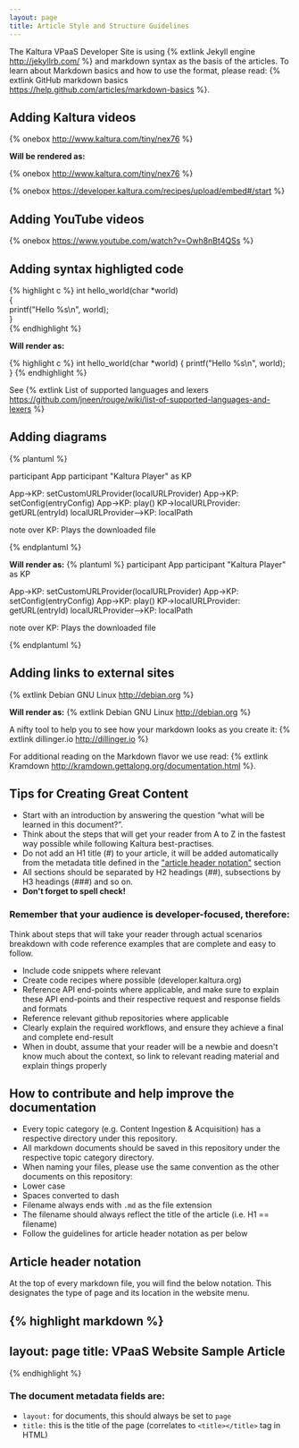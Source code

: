 ```yaml
---
layout: page
title: Article Style and Structure Guidelines
---
```


The Kaltura VPaaS Developer Site is using {% extlink Jekyll engine http://jekyllrb.com/ %} and markdown syntax as the basis of the articles.
To learn about Markdown basics and how to use the format, please read: {% extlink GitHub markdown basics https://help.github.com/articles/markdown-basics %}.


## Adding Kaltura videos 
&#123;% onebox http://www.kaltura.com/tiny/nex76 %&#125;

**Will be rendered as:**


{% onebox http://www.kaltura.com/tiny/nex76 %}


{% onebox https://developer.kaltura.com/recipes/upload/embed#/start %}

## Adding YouTube videos 
&#123;% onebox https://www.youtube.com/watch?v=Owh8nBt4QSs %&#125;

## Adding syntax highligted code

&#123;% highlight c %&#125;
int hello_world(char *world)  
{  
    printf("Hello %s\n", world);  
}  
&#123;% endhighlight %&#125;

**Will render as:**

{% highlight c %}
int hello_world(char *world)
{
    printf("Hello %s\n", world);
}
{% endhighlight %}

See {% extlink List of supported languages and lexers https://github.com/jneen/rouge/wiki/list-of-supported-languages-and-lexers %}


## Adding diagrams
&#123;% plantuml %&#125;

participant App
participant "Kaltura Player" as KP

App->KP: setCustomURLProvider(localURLProvider)
App->KP: setConfig(entryConfig)
App->KP: play()
KP->localURLProvider: getURL(entryId)
localURLProvider-->KP: localPath

note over KP: Plays the downloaded file

&#123;% endplantuml %&#125;

**Will render as:**
{% plantuml %}
participant App
participant "Kaltura Player" as KP

App->KP: setCustomURLProvider(localURLProvider)
App->KP: setConfig(entryConfig)
App->KP: play()
KP->localURLProvider: getURL(entryId)
localURLProvider-->KP: localPath

note over KP: Plays the downloaded file

{% endplantuml %}

## Adding links to external sites
&#123;% extlink Debian GNU Linux http://debian.org %&#125;

**Will render as:**
{% extlink Debian GNU Linux http://debian.org %}

A nifty tool to help you to see how your markdown looks as you create it: {% extlink dillinger.io http://dillinger.io %}

For additional reading on the Markdown flavor we use read: {% extlink Kramdown http://kramdown.gettalong.org/documentation.html %}.

## Tips for Creating Great Content

* Start with an introduction by answering the question “what will be learned in this document?”.
* Think about the steps that will get your reader from A to Z in the fastest way possible while following Kaltura best-practises.
* Do not add an H1 title (#) to your article, it will be added automatically from the metadata title defined in the ["article header notation"](#header-notation) section
* All sections should be separated by H2 headings (##), subsections by H3 headings (###) and so on.
* **Don't forget to spell check!**

### Remember that your audience is developer-focused, therefore:

Think about steps that will take your reader through actual scenarios breakdown with code reference examples that are complete and easy to follow.

* Include code snippets where relevant
* Create code recipes where possible (developer.kaltura.org)
* Reference API end-points where applicable, and make sure to explain these API end-points and their respective request and response fields and formats 
* Reference relevant github repositories where applicable
* Clearly explain the required workflows, and ensure they achieve a final and complete end-result
* When in doubt, assume that your reader will be a newbie and doesn't know much about the context, so link to relevant reading material and explain things properly


## How to contribute and help improve the documentation

* Every topic category (e.g. Content Ingestion & Acquisition) has a respective directory under this repository.
* All markdown documents should be saved in this repository under the respective topic category directory.
* When naming your files, please use the same convention as the other documents on this repository:
 * Lower case
 * Spaces converted to dash
 * Filename always ends with `.md` as the file extension
 * The filename should always reflect the title of the article (i.e. H1 == filename)
* Follow the guidelines for article header notation as per below


## <a name="header-notation"></a>Article header notation
At the top of every markdown file, you will find the below notation. This designates the type of page and its location in the website menu.


{% highlight markdown %}
---
layout: page
title: VPaaS Website Sample Article
---

{% endhighlight %}


### The document metadata fields are:  

* `layout:` for documents, this should always be set to `page`
* `title:` this is the title of the page (correlates to `<title></title>` tag in HTML)
